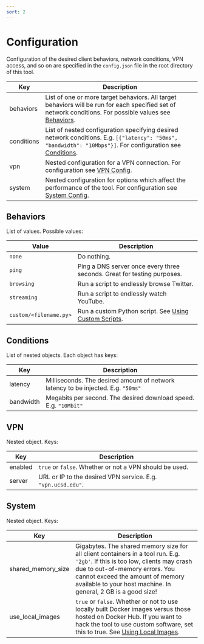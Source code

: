 ```yaml
---
sort: 2
---
```


# Configuration

Configuration of the desired client behaviors, network conditions, VPN access, and so on are specified in the `config.json` file in the root directory of this tool.

| Key        | Description                                                                                                                                                                             |
| ---------- | --------------------------------------------------------------------------------------------------------------------------------------------------------------------------------------- |
| behaviors  | List of one or more target behaviors. All target behaviors will be run for each specified set of network conditions. For possible values see [Behaviors](#behaviors).     |
| conditions | List of nested configuration specifying desired network conditions. E.g. `[{"latency": "50ms", "bandwidth": "10Mbps"}]`. For configuration see [Conditions](#conditions). |
| vpn        | Nested configuration for a VPN connection. For configuration see [VPN Config](#vpn). |
| system | Nested configuration for options which affect the performance of the tool. For configuration see [System Config](#system). |

## Behaviors

List of values. Possible values:

| Value     | Description                                                               |
| --------- | ------------------------------------------------------------------------- |
| `none`      | Do nothing.                                                               |
| `ping`      | Ping a DNS server once every three seconds. Great for testing purposes.                               |
| `browsing`  | Run a script to endlessly browse Twitter.                                 |
| `streaming` | Run a script to endlessly watch YouTube.                                  |
| `custom/<filename.py>` | Run a custom Python script. See [Using Custom Scripts](custom-scripts.md).

## Conditions

List of nested objects. Each object has keys:

| Key       | Description                                                                       |
| --------- | --------------------------------------------------------------------------------- |
| latency   | Milliseconds. The desired amount of network latency to be injected. E.g. `"50ms"` |
| bandwidth | Megabits per second. The desired download speed. E.g. `"10Mbit"`                  |

## VPN

Nested object. Keys:

| Key     | Description                                                          |
| ------- | -------------------------------------------------------------------- |
| enabled | `true` or `false`. Whether or not a VPN should be used. |
| server  | URL or IP to the desired VPN service. E.g. `"vpn.ucsd.edu"`. |

## System

Nested object. Keys:

| Key | Description |
| --- | --- |
| shared_memory_size | Gigabytes. The shared memory size for all client containers in a tool run. E.g. `'2gb'`. If this is too low, clients may crash due to out-of-memory errors. You cannot exceed the amount of memory available to your host machine. In general, 2 GB is a good size! |
| use_local_images | `true` or `false`. Whether or not to use locally built Docker images versus those hosted on Docker Hub. If you want to hack the tool to use custom software, set this to true. See [Using Local Images](local-images.md). |

